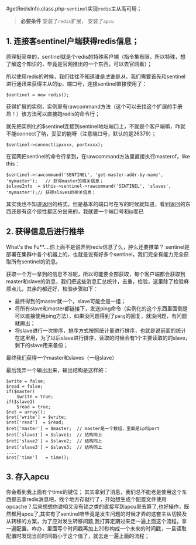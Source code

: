#getRedisInfo.class.php-`sentinel`实现`redis`主从高可用；
>**必要条件**
>安装了`redis`扩展，
>安装了`apcu`

## 1. 连接客sentinel户端获得redis信息；

原理挺简单的，sentinel就是个redis的特殊客户端（指令集有限，所以特殊，想了解这个知识的，毕竟是官网推出的一个东西，可以去官网看）；

所以使用redis的时候，我们往往不知道谁是*主*谁是*从*，我们需要首先和sentinel进行通讯来获得主从的ip，端口号，连接sentinel直接使用了：

`$sentinel = new redis();`

获得扩展的实例，实例里有rawcommand方法（这个可以去找这个扩展的手册昂！）该方法可以直接跑redis的命令行；

就先把实例化的$sentinel连接到sentinel地址端口上，不就是个客户端嘛，咋就不能connect了呐，妥妥的能呀（注意端口号，默认的是26379）；

`$sentinel->connect(ipxxxx, portxxxx);`

在官网把sentinel的命令行拿到，在rawcommand方法里直接执行masterof，like this：

```
$sentinel->rawcommand('SENTINEL', 'get-master-addr-by-name', 'mymaster');   // 获得master的相关信息；
$slaveInfo  = $this->sentinel->rawcommand('SENTINEL', 'slaves', 'mymaster');// 获得slaves的相关信息；

```
其实我也不知道返回的格式，但是基本的端口号在写的时候就知道，看到返回的东西还是有这个尿性都区分出来的，我就要一个端口号和ip而已

## 2. 获得信息后进行推举
What's the Fu\*\*....你上面不是说弄到redis信息了么，肿么还要推举？
sentinel是部署在集群中各个机器上的，也就是说有好多个sentinel，我们完全有能力完全获取所有sentinel的消息。

获取一个万一拿到的信息不准呢，所以可能要全部获取，每个客户端都会获取到master和slave的消息，我们把这些消息汇总统计，去重，检验，这里除了检验麻烦点儿，其余的都还好，检验步骤如下：

 - 最终得到的master就一个，slave可能会是一组；
 - 将所有slave和master都链接下，发送ping命令（实例化的这个东西里面倒是可以直接使用ping方法），如果没问题得到了`pang`的回复，就没问题，有问题就踢出；
 - 将slave进行一次排序，排序方式按照统计量进行排序，也就是说前面的统计在这里用，为了以后slave进行排序，读取的时候会有1个主要读取的的slave，剩下的slave用来备份；

最终我们获得一个master和slaves（一组slave）

最后我弄一个输出出来，输出结构是这样的：

```
$write = false;
$read = false;
if($master)
	$write = true;
if($slave1)
	$read = true;
$ret = array();
$ret['write'] = $write;
$ret['read']  = $read;
$ret['master'] = $master;  // master是一个数组，里面是ip和port
$ret['slave1'] = $slave1;  // 结构同上
$ret['slave2'] = $slave2;  // 结构同上
$ret['slave3'] = $slave3;  // 结构同上
....
$ret['time']   = time();
```
## 3. 存入apcu
你会看到我上面有个time的键位；
其实拿到了消息，我们总不能老是使用这个东西都去拿redis消息吧，找个地方存就行了，开始想生成个配置文件使用opcache？后来想想你说咱又没有锁之类的直接写到apcu里去算了,也好操作，既然都用apcu了,其实有了sentinel咱毕竟是发生问题的时候才弄的这套主从切换及从转移的方案，为了应对发生转移问题,我打算定期过来走一遍上面这个流程，拿一遍配置，咋办，里面写个时间戳再加上20秒构成一个未来的时间戳，一旦读取配置时发现当前时间戳小于这个值了，就去走一遍上面的流程；
